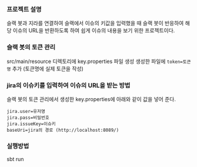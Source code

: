 ### 프로젝트 설명
슬랙 봇과 지라를 연결하여 슬랙에서 이슈의 키값을 입력했을 때 슬랙 봇이 반응하여 
해당 이슈의 URL을 반환하도록 하여 쉽게 이슈의 내용을 보기 위한 프로젝트이다.

### 슬랙 봇의 토큰 관리
src/main/resource 디렉토리에 key.properties 파일 생성
생성한 파일에 `token=토큰명` 추가 (토큰명에 실제 토큰을 작성)

### jira의 이슈키를 입력하여 이슈의 URL을 받는 방법
슬랙 봇의 토큰 관리에서 생성한 key.properties에 아래와 같이 값을 넣어 준다.
```
jira.user=유저명
jira.pass=비밀번호
jira.issueKey=이슈키
baseUri=jira의 경로 (http://localhost:8089/)
```

### 실행방법
sbt run
